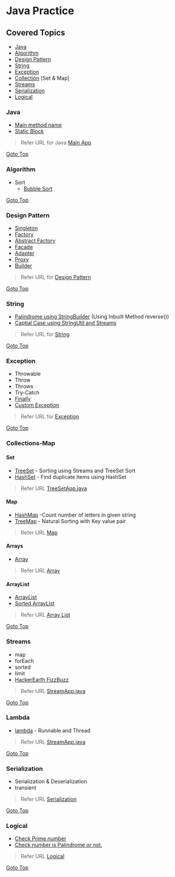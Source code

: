 # Java Practice
## Covered Topics
* [Java](#java)
* [Algorithm](#algorithm)
* [Design Pattern](#design-pattern)
* [String](#string)
* [Exception](#exception)
* [Collection](#collections-map) [Set & Map]
* [Streams](#streams)
* [Serialization](#serialization)
* [Logical](#logical)

### Java
* [Main method name](src/main/java/in/balamt/practice/main/MainApp.java)
* [Static Block](src/main/java/in/balamt/practice/main/StaticMethodAndClassApp.java) 
> Refer URL for Java [Main App](src/main/java/in/balamt/practice/main)

[Goto Top](#java-practice)

### Algorithm
* Sort
  * [Bubble Sort](src/main/java/in/balamt/practice/algorithms/sort/BubbleSortApp.java)


[Goto Top](#java-practice)

### Design Pattern
* [Singleton](src/main/java/in/balamt/practice/designpattern/singleton)
* [Factory](src/main/java/in/balamt/practice/designpattern/factory)
* [Abstract Factory](src/main/java/in/balamt/practice/designpattern/abstractfactory)
* [Facade](src/main/java/in/balamt/practice/designpattern/facade)
* [Adapter](src/main/java/in/balamt/practice/designpattern/adapter)
* [Proxy](src/main/java/in/balamt/practice/designpattern/proxy)
* [Builder](src/main/java/in/balamt/practice/designpattern/builder)
> Refer URL for [Design Pattern](src/main/java/in/balamt/practice/designpattern)

[Goto Top](#java-practice)

### String
* [Palindrome using StringBuilder](src/main/java/in/balamt/practice/string/PalindromeApp.java) (Using Inbuilt Method reverse())
* [Captial Case using StringUtil and Streams](src/main/java/in/balamt/practice/string/CapitalCaseApp.java)
> Refer URL for [String](src/main/java/in/balamt/practice/string)

[Goto Top](#java-practice)

### Exception
* Throwable
* Throw
* Throws
* Try-Catch
* [Finally](src/main/java/in/balamt/practice/exception/FinallyApp.java)
* [Custom Exception](src/main/java/in/balamt/practice/exception/ThrowableCustomException.java)
> Refer URL for [Exception](src/main/java/in/balamt/practice/exception)

[Goto Top](#java-practice)

### Collections-Map
#### Set 
* [TreeSet](src/main/java/in/balamt/practice/collections/set/TreeSetApp.java) - Sorting using Streams and TreeSet Sort
* [HashSet](src/main/java/in/balamt/practice/collections/set/HashSetApp.java) - Find duplicate items using HashSet
> Refer URL [TreeSetApp.java](src/main/java/in/balamt/practice/collections/set/TreeSetApp.java)
#### Map
* [HashMap](src/main/java/in/balamt/practice/collections/map/HashMapApp.java) -Count number of letters in given string
* [TreeMap](src/main/java/in/balamt/practice/collections/map/TreeMapApp.java) - Natural Sorting with Key value pair 
> Refer URL [Map](src/main/java/in/balamt/practice/collections/map)
#### Arrays
* [Array](src/main/java/in/balamt/practice/collections/arrays/ArraysApp.java)
> Refer URL [Array](src/main/java/in/balamt/practice/collections/arrays)
#### ArrayList
* [ArrayList](src/main/java/in/balamt/practice/collections/arraylist/ArrayListApp.java)
* [Sorted ArrayList](src/main/java/in/balamt/practice/collections/arraylist/SortedArrayList.java)
> Refer URL [Array List](src/main/java/in/balamt/practice/collections/arraylist)

[Goto Top](#java-practice)

### Streams
* map
* forEach
* sorted
* limit
* [HackerEarth FizzBuzz](src/main/java/in/balamt/practice/stream/HackerEarthFizzBuzzApp.java)
> Refer URL [StreamApp.java](src/main/java/in/balamt/practice/stream/StreamApp.java)

[Goto Top](#java-practice)

### Lambda
* [lambda](src/main/java/in/balamt/practice/lambda/LambdaApp.java) - Runnable and Thread
> Refer URL [StreamApp.java](src/main/java/in/balamt/practice/lambda/)

[Goto Top](#java-practice)

### Serialization
* Serialization & Deserialization
* transient
> Refer URL [Serialization](src/main/java/in/balamt/practice/serialization)

[Goto Top](#java-practice)

### Logical
* [Check Prime number](src/main/java/in/balamt/practice/logical/PrimeNumberApp.java)  
* [Check number is Palindrome or not.](src/main/java/in/balamt/practice/logical/PalindromeNumberApp.java)
> Refer URL [Logical](src/main/java/in/balamt/practice/logical)

[Goto Top](#java-practice)
